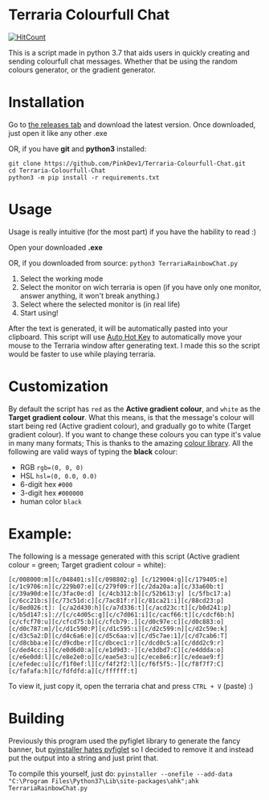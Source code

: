 # Terraria Colourfull Chat
[![HitCount](http://hits.dwyl.com/pinkdev1/Terraria-Colourfull-Chat.svg)](http://hits.dwyl.com/pinkdev1/Terraria-Colourfull-Chat)    

This is a script made in python 3.7 that aids users in quickly creating and sending colourfull chat messages. Whether that be using the random colours generator, or the gradient generator.

# Installation

Go to [the releases tab](https://github.com/PinkDev1/Terraria-Colourfull-Chat/releases) and download the latest version.
Once downloaded, just open it like any other .exe

OR, if you have **git** and **python3** installed:
```
git clone https://github.com/PinkDev1/Terraria-Colourfull-Chat.git
cd Terraria-Colourfull-Chat
python3 -m pip install -r requirements.txt 
```   

# Usage
Usage is really intuitive (for the most part) if you have the hability to read :)

Open your downloaded **.exe**

OR, if you downloaded from source:
`python3 TerrariaRainbowChat.py`

1. Select the working mode
2. Select the monitor on wich terraria is open (if you have only one monitor, answer anything, it won't break anything.)
3. Select where the selected monitor is (in real life)
4. Start using!

After the text is generated, it will be automatically pasted into your clipboard. 
This script will use [Auto Hot Key](https://www.autohotkey.com/) to automatically move your mouse to the Terraria window after generating text. I made this so the script would be faster to use while playing terraria. 

# Customization
By default the script has `red` as the **Active gradient colour**, and `white` as the **Target gradient colour**. What this means, is that the message's colour will start being red (Active gradient colour), and gradually go to white (Target gradient colour). If you want to change these colours you can type it's value in many many formats; This is thanks to the amazing [colour library](https://pypi.org/project/colour/). All the following are valid ways of typing the **black** colour:

* RGB `rgb=(0, 0, 0)`
* HSL `hsl=(0, 0.0, 0.0)`
* 6-digit hex `#000`
* 3-digit hex `#000000`
* human color `black`

# Example:
The following is a message generated with this script (Active gradient colour = green; Target gradient colour = white):

`[c/008000:m][c/048401:s][c/098802:g] [c/129004:g][c/179405:e][c/1c9706:n][c/229b07:e][c/279f09:r][c/2da20a:a][c/33a60b:t][c/39a90d:e][c/3fac0e:d] [c/4cb312:b][c/52b613:y] [c/5fbc17:a] [c/6cc21b:s][c/73c51d:c][c/7ac81f:r][c/81ca21:i][c/88cd23:p][c/8ed026:t]: [c/a2d430:h][c/a7d336:t][c/acd23c:t][c/b0d241:p][c/b5d147:s]://[c/c4d05c:g][c/c7d061:i][c/cacf66:t][c/cdcf6b:h][c/cfcf70:u][c/cfcd75:b][c/cfcb79:.][c/d0c97e:c][c/d0c883:o][c/d0c787:m]/[c/d1c590:P][c/d1c595:i][c/d2c599:n][c/d2c59e:k][c/d3c5a2:D][c/d4c6a6:e][c/d5c6aa:v][c/d5c7ae:1]/[c/d7cab6:T][c/d8cbba:e][c/d9cdbe:r][c/dbcec1:r][c/dcd0c5:a][c/ddd2c9:r][c/ded4cc:i][c/e0d6d0:a][c/e1d9d3:-][c/e3dbd7:C][c/e4ddda:o][c/e6e0dd:l][c/e8e2e0:o][c/eae5e3:u][c/ece8e6:r][c/edeae9:f][c/efedec:u][c/f1f0ef:l][c/f4f2f2:l][c/f6f5f5:-][c/f8f7f7:C][c/fafafa:h][c/fdfdfd:a][c/ffffff:t]`

To view it, just copy it, open the terraria chat and press `CTRL + V` (paste) :)

# Building
Previously this program used the pyfiglet library to generate the fancy banner, but [pyinstaller hates pyfiglet](https://stackoverflow.com/questions/36970026/pyinstaller-importerror-no-module-named-pyfiglet-fonts) so I decided to remove it and instead put the output into a string and just print that.

To compile this yourself, just do:
`pyinstaller --onefile --add-data "C:\Program Files\Python37\Lib\site-packages\ahk";ahk TerrariaRainbowChat.py`
